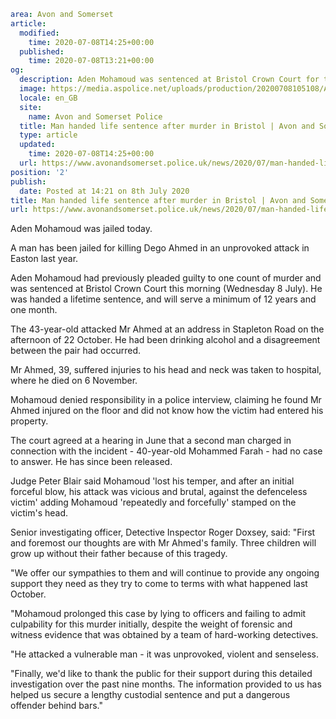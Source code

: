 ```yaml
area: Avon and Somerset
article:
  modified:
    time: 2020-07-08T14:25+00:00
  published:
    time: 2020-07-08T13:21+00:00
og:
  description: Aden Mohamoud was sentenced at Bristol Crown Court for the murder of Dego Ahmed.
  image: https://media.aspolice.net/uploads/production/20200708105108/Aden-Mohamoud-web.jpg
  locale: en_GB
  site:
    name: Avon and Somerset Police
  title: Man handed life sentence after murder in Bristol | Avon and Somerset Police
  type: article
  updated:
    time: 2020-07-08T14:25+00:00
  url: https://www.avonandsomerset.police.uk/news/2020/07/man-handed-lifetime-sentence-after-murder-in-bristol/
position: '2'
publish:
  date: Posted at 14:21 on 8th July 2020
title: Man handed life sentence after murder in Bristol | Avon and Somerset Police
url: https://www.avonandsomerset.police.uk/news/2020/07/man-handed-lifetime-sentence-after-murder-in-bristol/
```

Aden Mohamoud was jailed today.

A man has been jailed for killing Dego Ahmed in an unprovoked attack in Easton last year.

Aden Mohamoud had previously pleaded guilty to one count of murder and was sentenced at Bristol Crown Court this morning (Wednesday 8 July). He was handed a lifetime sentence, and will serve a minimum of 12 years and one month.

The 43-year-old attacked Mr Ahmed at an address in Stapleton Road on the afternoon of 22 October. He had been drinking alcohol and a disagreement between the pair had occurred.

Mr Ahmed, 39, suffered injuries to his head and neck was taken to hospital, where he died on 6 November.

Mohamoud denied responsibility in a police interview, claiming he found Mr Ahmed injured on the floor and did not know how the victim had entered his property.

The court agreed at a hearing in June that a second man charged in connection with the incident - 40-year-old Mohammed Farah - had no case to answer. He has since been released.

Judge Peter Blair said Mohamoud 'lost his temper, and after an initial forceful blow, his attack was vicious and brutal, against the defenceless victim' adding Mohamoud 'repeatedly and forcefully' stamped on the victim's head.

Senior investigating officer, Detective Inspector Roger Doxsey, said: "First and foremost our thoughts are with Mr Ahmed's family. Three children will grow up without their father because of this tragedy.

"We offer our sympathies to them and will continue to provide any ongoing support they need as they try to come to terms with what happened last October.

"Mohamoud prolonged this case by lying to officers and failing to admit culpability for this murder initially, despite the weight of forensic and witness evidence that was obtained by a team of hard-working detectives.

"He attacked a vulnerable man - it was unprovoked, violent and senseless.

"Finally, we'd like to thank the public for their support during this detailed investigation over the past nine months. The information provided to us has helped us secure a lengthy custodial sentence and put a dangerous offender behind bars."
